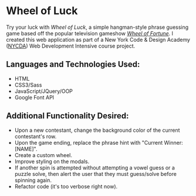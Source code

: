 <h1>Wheel of Luck</h1>
<p>Try your luck with <em>Wheel of Luck</em>, a simple hangman-style phrase guessing game based off the popular television gameshow <a href="http://www.wheeloffortune.com/" target="_blank"><em>Wheel of Fortune</em></a>. I created this web application as part of a New York Code & Design Academy (<a href="https://nycda.com/" target="_blank">NYCDA</a>) Web Development Intensive course project.</p>
<h2>Languages and Technologies Used:</h2>
<ul>
  <li>HTML</li>
  <li>CSS3/Sass</li>
  <li>JavaScript/JQuery/OOP</li>
  <li>Google Font API</li>
</ul>
<h2>Additional Functionality Desired:</h2>
<ul>
  <li>Upon a new contestant, change the background color of the current contestant's row.</li>
  <li>Upon the game ending, replace the phrase hint with "Current Winner: [NAME]".</li>
  <li>Create a custom wheel.</li>
  <li>Improve styling on the modals.</li>
  <li>If another spin is attempted without attempting a vowel guess or a puzzle solve, then alert the user that they must guess/solve before spinning again.</li>
  <li>Refactor code (it's too verbose right now).</li>
</ul>
